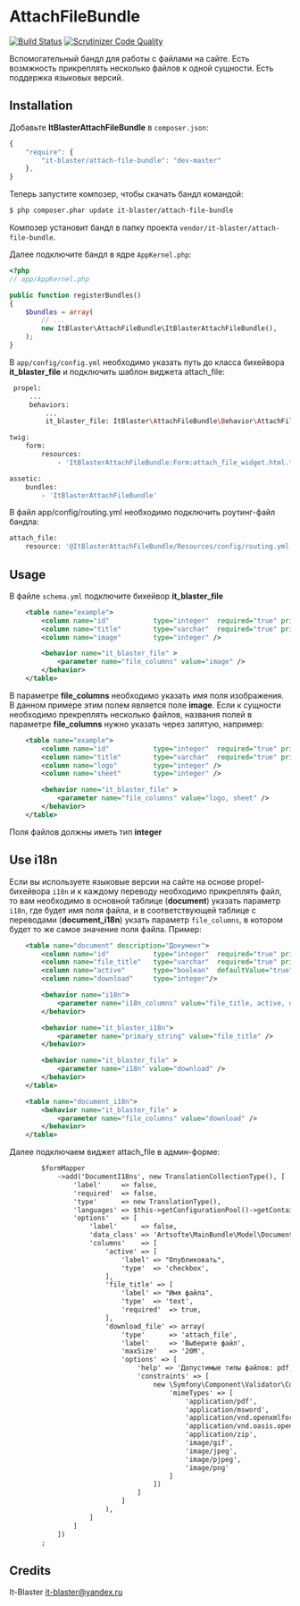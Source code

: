 AttachFileBundle
====================

[![Build Status](https://scrutinizer-ci.com/g/it-blaster/attach-file-bundle/badges/build.png?b=master)](https://scrutinizer-ci.com/g/it-blaster/attach-file-bundle/build-status/master) [![Scrutinizer Code Quality](https://scrutinizer-ci.com/g/it-blaster/attach-file-bundle/badges/quality-score.png?b=master)](https://scrutinizer-ci.com/g/it-blaster/attach-file-bundle/?branch=master)

Вспомогательный бандл для работы с файлами на сайте. Есть возмжность прикреплять несколько файлов к одной сущности. Есть поддержка языковых версий.

Installation
------------

Добавьте <b>ItBlasterAttachFileBundle</b> в `composer.json`:

```js
{
    "require": {
        "it-blaster/attach-file-bundle": "dev-master"
	},
}
```

Теперь запустите композер, чтобы скачать бандл командой:

``` bash
$ php composer.phar update it-blaster/attach-file-bundle
```

Композер установит бандл в папку проекта `vendor/it-blaster/attach-file-bundle`.

Далее подключите бандл в ядре `AppKernel.php`:

``` php
<?php
// app/AppKernel.php

public function registerBundles()
{
    $bundles = array(
        // ...
        new ItBlaster\AttachFileBundle\ItBlasterAttachFileBundle(),
    );
}
```

В `app/config/config.yml` необходимо указать путь до класса бихейвора <b>it_blaster_file</b> и подключить шаблон виджета attach_file:

``` bash
 propel:
     ...
     behaviors:
         ...
         it_blaster_file: ItBlaster\AttachFileBundle\Behavior\AttachFileBehavior

twig:
    form:
        resources:
            - 'ItBlasterAttachFileBundle:Form:attach_file_widget.html.twig'

assetic:
    bundles:
        - 'ItBlasterAttachFileBundle'
```

В файл app/config/routing.yml необходимо подключить роутинг-файл бандла:
``` bash
attach_file:
    resource: '@ItBlasterAttachFileBundle/Resources/config/routing.yml'
```

Usage
-----

В файле `schema.yml` подключите бихейвор <b>it_blaster_file</b>
``` xml
    <table name="example">
        <column name="id"           type="integer"  required="true" primaryKey="true" autoIncrement="true" />
        <column name="title"        type="varchar"  required="true" primaryString="true" />
        <column name="image"        type="integer" />

        <behavior name="it_blaster_file" >
            <parameter name="file_columns" value="image" />
        </behavior>
    </table>
```
В параметре <b>file_columns</b> необходимо указать имя поля изображения. В данном примере этим полем является поле <b>image</b>. Если к сущности необходимо прекреплять несколько файлов, названия полей в параметре <b>file_columns</b> нужно указать через запятую, например:
``` xml
    <table name="example">
        <column name="id"           type="integer"  required="true" primaryKey="true" autoIncrement="true" />
        <column name="title"        type="varchar"  required="true" primaryString="true" />
        <column name="logo"         type="integer" />
        <column name="sheet"        type="integer" />

        <behavior name="it_blaster_file" >
            <parameter name="file_columns" value="logo, sheet" />
        </behavior>
    </table>
```
Поля файлов должны иметь тип <b>integer</b>

Use i18n
-------
Если вы используете языковые версии на сайте на основе propel-бихейвора `i18n` и к каждому переводу необходимо прикреплять файл, то вам необходимо в основной таблице (<b>document</b>) указать параметр `i18n`, где будет имя поля файла, и в соответствующей таблице с переводами (<b>document_i18n</b>) укзать параметр `file_columns`, в котором будет то же самое значение поля файла. Пример:
``` xml
    <table name="document" description="Документ">
        <column name="id"           type="integer"  required="true" primaryKey="true" autoIncrement="true" />
        <column name="file_title"   type="varchar"  required="true" primaryString="true" />
        <column name="active"       type="boolean"  defaultValue="true" />
        <column name="download"     type="integer"/>

        <behavior name="i18n">
            <parameter name="i18n_columns" value="file_title, active, download" />
        </behavior>

        <behavior name="it_blaster_i18n">
            <parameter name="primary_string" value="file_title" />
        </behavior>

        <behavior name="it_blaster_file" >
            <parameter name="i18n" value="download" />
        </behavior>
    </table>

    <table name="document_i18n">
        <behavior name="it_blaster_file" >
            <parameter name="file_columns" value="download" />
        </behavior>
    </table>
```
Далее подключаем виджет attach_file в админ-форме:
``` xml
        $formMapper
            ->add('DocumentI18ns', new TranslationCollectionType(), [
                'label'     => false,
                'required'  => false,
                'type'      => new TranslationType(),
                'languages' => $this->getConfigurationPool()->getContainer()->getParameter('locales'),
                'options'   => [
                    'label'      => false,
                    'data_class' => 'Artsofte\MainBundle\Model\DocumentI18n',
                    'columns'    => [
                        'active' => [
                            'label' => "Опубликовать",
                            'type'  => 'checkbox',
                        ],
                        'file_title' => [
                            'label' => "Имя файла",
                            'type'  => 'text',
                            'required'  => true,
                        ],
                        'download_file' => array(
                            'type'      => 'attach_file',
                            'label'     => 'Выберите файл',
                            'maxSize'   => '20M',
                            'options' => [
                                'help' => 'Допустимые типы файлов: pdf, doc, docx, zip, jpg, gif, png',
                                'constraints' => [
                                    new \Symfony\Component\Validator\Constraints\File([
                                        'mimeTypes' => [
                                            'application/pdf',
                                            'application/msword',
                                            'application/vnd.openxmlformats-officedocument.wordprocessingml.document',
                                            'application/vnd.oasis.opendocument.text',
                                            'application/zip',
                                            'image/gif',
                                            'image/jpeg',
                                            'image/pjpeg',
                                            'image/png'
                                        ]
                                    ])
                                ]
                            ]
                        ),
                    ]
                ]
            ])
        ;
```

Credits
-------

It-Blaster <it-blaster@yandex.ru>